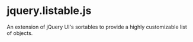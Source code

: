 jquery.listable.js
==================

An extension of jQuery UI's sortables to provide a highly customizable list of objects.